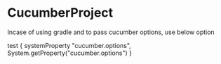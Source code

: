 # CucumberProject

Incase of using gradle and to pass cucumber options, use below option

test { 
    systemProperty "cucumber.options", System.getProperty("cucumber.options") 
}
